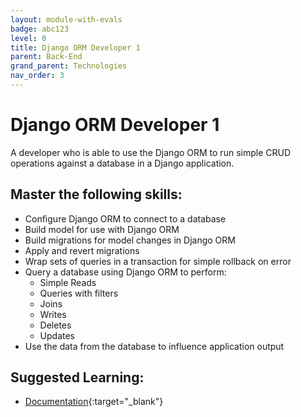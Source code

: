 ```yaml
---
layout: module-with-evals
badge: abc123
level: 0
title: Django ORM Developer 1
parent: Back-End
grand_parent: Technologies
nav_order: 3
---
```

# Django ORM Developer 1

A developer who is able to use the Django ORM to run simple CRUD operations against a database in a Django application.

## Master the following skills:

- Configure Django ORM to connect to a database
- Build model for use with Django ORM
- Build migrations for model changes in Django ORM
- Apply and revert migrations
- Wrap sets of queries in a transaction for simple rollback on error
- Query a database using Django ORM to perform:
  - Simple Reads
  - Queries with filters
  - Joins
  - Writes
  - Deletes
  - Updates
- Use the data from the database to influence application output

## Suggested Learning:

- [Documentation](https://docs.djangoproject.com/en/3.1/topics/db/){:target="\_blank"}
